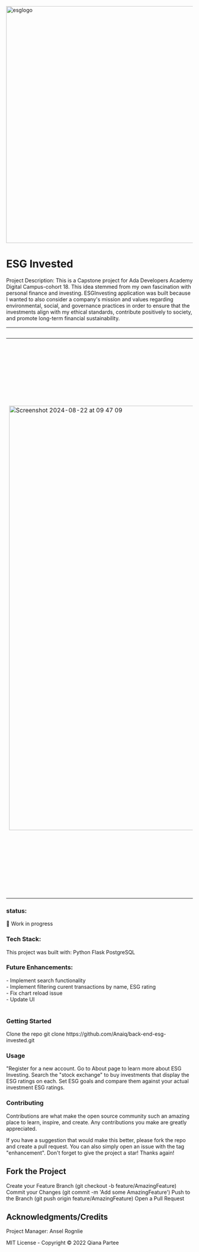 <img width="638" alt="esglogo" src="https://user-images.githubusercontent.com/81824382/218517508-29d2fcf1-9e0d-401c-b7b3-b82b1a57b620.png">

<h1>ESG Invested</h1>

Project Description: This is a Capstone project for Ada Developers Academy Digital Campus-cohort 18. This idea stemmed from my own fascination with personal finance and investing. ESGInvesting application was built because I wanted to also consider a company's mission and values regarding environmental, social, and governance practices in order to ensure that the investments align with my ethical standards, contribute positively to society, and promote long-term financial sustainability.


| Welcome Page | User Dashboard Profile |  About |  Set ESG Goals | Buy - Sell|
| -------------------| ----------|---------------|-------------|-----------------|
|<img width="1143" alt="Screenshot 2024-08-22 at 09 47 09" src="https://github.com/user-attachments/assets/e562ad21-0097-4eae-818a-72d0af54761f"> | <img width="1501" alt="Screenshot 2024-08-22 at 09 41 36" src="https://github.com/user-attachments/assets/2173e94f-8fc0-47e1-b330-db4144ed9633"> | <img width="1476" alt="Screenshot 2024-08-22 at 09 42 05" src="https://github.com/user-attachments/assets/bd404a86-39e5-463f-9302-167562b40fe0"> | <img width="1254" alt="Screenshot 2024-08-22 at 09 44 02" src="https://github.com/user-attachments/assets/81813c2d-c479-47c1-8568-06a4cfcea52e"> | <img width="971" alt="buy-sell" src="https://github.com/user-attachments/assets/07dbaf1c-f045-43ca-adbf-4ded56a72222"> | 

<h3>status:</h3> 🚧 Work in progress


<h3>Tech Stack:</h3>
This project was built with:
Python
Flask
PostgreSQL

<h3>Future Enhancements: </h3>
- Implement search functionality <br>
- Implement filtering curent transactions by name, ESG rating <br>
- Fix chart reload issue <br>
- Update UI <br>
<br>

<h3>Getting Started</h3>
Clone the repo
git clone https://github.com/Anaiq/back-end-esg-invested.git

<h3>Usage</h3>
"Register for a new account.  Go to About page to learn more about ESG Investing.  Search the "stock exchange" to buy
investments that display the ESG ratings on each.  Set ESG goals and compare them against your actual investment
ESG ratings. 

<h3>Contributing</h3>
Contributions are what make the open source community such an amazing place to learn, inspire, and create. Any contributions you make are greatly appreciated.

If you have a suggestion that would make this better, please fork the repo and create a pull request. You can also simply open an issue with the tag "enhancement". Don't forget to give the project a star! Thanks again!

<h2>Fork the Project</h2>
Create your Feature Branch (git checkout -b feature/AmazingFeature)
Commit your Changes (git commit -m 'Add some AmazingFeature')
Push to the Branch (git push origin feature/AmazingFeature)
Open a Pull Request

<h2>Acknowledgments/Credits</h2>
Project Manager: Ansel Rognlie

MIT License - Copyright © 2022 Qiana Partee


